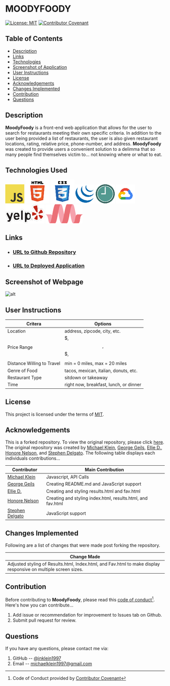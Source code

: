 # MOODYFOODY
[![License: MIT](https://img.shields.io/badge/License-MIT-yellow.svg)](https://opensource.org/licenses/MIT)
[![Contributor Covenant](https://img.shields.io/badge/Contributor%20Covenant-2.1-4baaaa.svg)](code_of_conduct.md)

## Table of Contents
- [Description](#Description)
- [Links](#Links)
- [Technologies](#Technologies)
- [Screenshot of Application](#Screenshot-of-Application)
- [User Instructions](#User-Instructions)
- [License](#License)
- [Acknowledgements](#Acknowledgements)
- [Changes Implemented](#changes-implemented)
- [Contribution](#Contribution)
- [Questions](#Questions)

## Description
**MoodyFoody** is a front-end web application that allows for the user to search for restaurants meeting their own specific criteria.  In addition to the user being provided a list of restaurants, the user is also given restaurant locations, rating, relative price, phone-number, and address.  **MoodyFoody** was created to provide users a convenient solution to a delimma that so many people find themselves victim to... not knowing where or what to eat.

## Technologies Used
![JavaScript Logo](./assets/images/technologies/javascript.png)
![HTML5 Logo](./assets/images/technologies/html5.png)
![CSS3 Logo](./assets/images/technologies/css3.png)
![jQuery Logo](./assets/images/technologies/jQuery-logo.png)
![Moment Logo](./assets/images/technologies/momentJS-logo.png)
![Google Platform Services Logo](./assets/images/technologies/google-cloud-logo.png)
![Yelp Logo](./assets/images/technologies/yelp.png)
![Materialize Logo](./assets/images/technologies/materialize-logo.png)

## Links
- ### [URL to Github Repository](https://github.com/inklein1997/MoodyFoody)
- ### [URL to Deployed Application](https://inklein1997.github.io/MoodyFoody/)

## Screenshot of Webpage
![alt](./assets/images/MoodyFoody-Landscape.gif)

## User Instructions

| Critera | Options |
| ----------- | ----------- |
| Location | address, zipcode, city, etc. |
| Price Range | $, $$, $$$, $$$$ |
| Distance Willing to Travel | min = 0 miles, max = 20 miles |
| Genre of Food | tacos, mexican, italian, donuts, etc. |
| Restaurant Type | sitdown or takeaway |
| Time | right now, breakfast, lunch, or dinner |


## License
This project is licensed under the terms of [MIT](https://opensource.org/licenses/MIT).

## Acknowledgements
This is a forked repository.  To view the original repository, please click [here](https://github.com/boocipher/MoodyFoody).
The original repository was created by [Michael Klein](www.github.com/inklein1997), [George Geils](www.github.com/ggeils), [Ellie D.](www.github.com/boocipher), [Honore Nelson](www.github.com/matisses-goldfish), and [Stephen Delgato](www.github.com/devang0gh).  The following table displays each individuals contributions...

| Contributor | Main Contribution |
| ----------- | ----------- |
| [Michael Klein](www.github.com/inklein1997) | Javascript, API Calls |
| [George Geils](www.github.com/ggeils) | Creating README.md and JavaScript support  |
| [Ellie D.](www.github.com/boocipher) | Creating and styling results.html and fav.html |
| [Honore Nelson](www.github.com/matisses-goldfish) | Creating and styling index.html, results.html, and fav.html |
| [Stephen Delgato](www.github.com/devang0gh) | JavaScript support |

## Changes Implemented
Following are a list of changes that were made post forking the repository.

| Change Made |
| ----------- |
| Adjusted styling of Results.html, Index.html, and Fav.html to make display responsive on multiple screen sizes.  |

## Contribution
Before contributing to **MoodyFoody**, please read this [code of conduct](code_of_conduct.md)[^1].<br>
Here's how you can contribute...
1. Add issue or recommendation for improvement to Issues tab on Github.
2. Submit pull request for review.

## Questions
If you have any questions, please contact me via:
1. GitHub -- [@inklein1997](https://github.com/inklein1997)
2. Email -- michaelklein1997@gmail.com

[^1]: Code of Conduct provided by [Contributor Covenant](https://www.contributor-covenant.org/)
